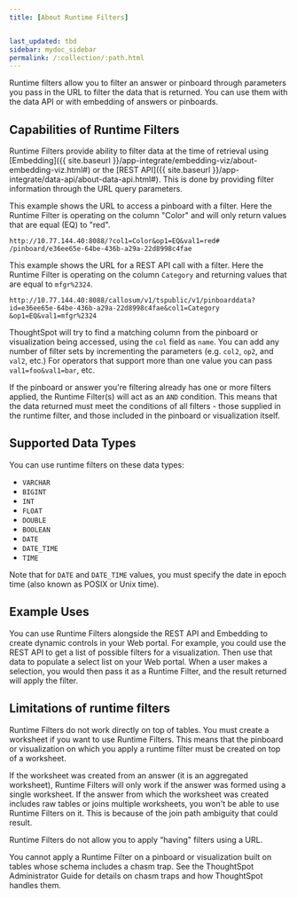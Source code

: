 ```yaml
---
title: [About Runtime Filters]


last_updated: tbd
sidebar: mydoc_sidebar
permalink: /:collection/:path.html
---
```

Runtime filters allow you to filter an answer or pinboard through parameters you
pass in the URL to filter the data that is returned. You can use them with the
data API or with embedding of answers or pinboards.

## Capabilities of Runtime Filters

Runtime Filters provide ability to filter data at the time of retrieval using
[Embedding]({{ site.baseurl
}}/app-integrate/embedding-viz/about-embedding-viz.html#) or the [REST API]({{
site.baseurl }}/app-integrate/data-api/about-data-api.html#). This is done by
providing filter information through the URL query parameters.

This example shows the URL to access a pinboard with a filter. Here the Runtime
Filter is operating on the column "Color" and will only return values that are
equal (EQ) to "red".

```
http://10.77.144.40:8088/?col1=Color&op1=EQ&val1=red#
/pinboard/e36ee65e-64be-436b-a29a-22d8998c4fae
```

This example shows the URL for a REST API call with a filter. Here the Runtime
Filter is operating on the column `Category` and returning values that are equal
to `mfgr%2324`.

```
http://10.77.144.40:8088/callosum/v1/tspublic/v1/pinboarddata?
id=e36ee65e-64be-436b-a29a-22d8998c4fae&col1=Category
&op1=EQ&val1=mfgr%2324
```

ThoughtSpot will try to find a matching column from the pinboard or
visualization being accessed, using the `col` field as `name`. You can add any
number of filter sets by incrementing the parameters (e.g. `col2`, `op2`, and
`val2`, etc.) For operators that support more than one value you can pass
`val1=foo&val1=bar`, etc.

If the pinboard or answer you're filtering already has one or more filters
applied, the Runtime Filter(s) will act as an `AND` condition. This means that
the data returned must meet the conditions of all filters - those supplied in
the runtime filter, and those included in the pinboard or visualization itself.

## Supported Data Types

You can use runtime filters on these data types:

-   `VARCHAR`
-   `BIGINT`
-   `INT`
-   `FLOAT`
-   `DOUBLE`
-   `BOOLEAN`
-   `DATE`
-   `DATE_TIME`
-   `TIME`

Note that for `DATE` and `DATE_TIME` values, you must specify the date in epoch
time (also known as POSIX or Unix time).

## Example Uses

You can use Runtime Filters alongside the REST API and Embedding to create
dynamic controls in your Web portal. For example, you could use the REST API to
get a list of possible filters for a visualization. Then use that data to
populate a select list on your Web portal. When a user makes a selection, you
would then pass it as a Runtime Filter, and the result returned will apply the
filter.

## Limitations of runtime filters

Runtime Filters do not work directly on top of tables. You must create a
worksheet if you want to use Runtime Filters. This means that the pinboard or
visualization on which you apply a runtime filter must be created on top of a
worksheet.

If the worksheet was created from an answer (it is an aggregated
worksheet), Runtime Filters will only work if the answer was formed using a
single worksheet. If the answer from which the worksheet was created includes
raw tables or joins multiple worksheets, you won't be able to use Runtime
Filters on it. This is because of the join path ambiguity that could result.

Runtime Filters do not allow you to apply “having" filters using a URL.

You cannot apply a Runtime Filter on a pinboard or visualization built on tables
whose schema includes a chasm trap. See the ThoughtSpot Administrator Guide for
details on chasm traps and how ThoughtSpot handles them.
